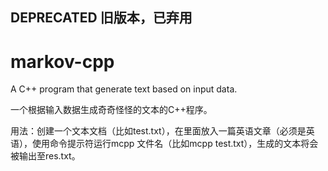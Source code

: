 ## DEPRECATED 旧版本，已弃用

# markov-cpp
A C++ program that generate text based on input data.

一个根据输入数据生成奇奇怪怪的文本的C++程序。

用法：创建一个文本文档（比如test.txt），在里面放入一篇英语文章（必须是英语），使用命令提示符运行mcpp 文件名（比如mcpp test.txt），生成的文本将会被输出至res.txt。
